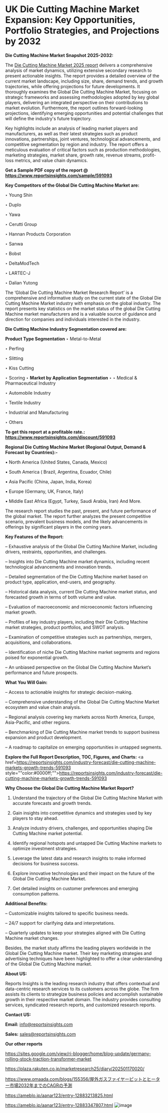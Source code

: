 # UK Die Cutting Machine Market Expansion: Key Opportunities, Portfolio Strategies, and Projections by 2032

<strong>Die Cutting Machine Market Snapshot 2025-2032:</strong>

The <a href=https://www.reportsinsights.com/sample/591093>Die Cutting Machine Market 2025 report</a> delivers a comprehensive analysis of market dynamics, utilizing extensive secondary research to present actionable insights. The report provides a detailed overview of the current market landscape, including size, share, demand trends, and growth trajectories, while offering projections for future developments. It thoroughly examines the Global Die Cutting Machine Market, focusing on strategic frameworks and assessing methodologies adopted by key global players, delivering an integrated perspective on their contributions to market evolution. Furthermore, the report outlines forward-looking projections, identifying emerging opportunities and potential challenges that will define the industry's future trajectory.

Key highlights include an analysis of leading market players and manufacturers, as well as their latest strategies such as product innovations, partnerships, joint ventures, technological advancements, and competitive segmentation by region and industry. The report offers a meticulous evaluation of critical factors such as production methodologies, marketing strategies, market share, growth rate, revenue streams, profit-loss metrics, and value chain dynamics.

<strong>Get a Sample PDF copy of the report @ <a href=https://www.reportsinsights.com/sample/591093 style=color:#0000ff;>https://www.reportsinsights.com/sample/591093</a></strong>

<strong>Key Competitors of the Global Die Cutting Machine Market are:</strong>

‣ Young Shin

‣ Duplo

‣ Yawa

‣ Cerutti Group

‣ Hannan Products Corporation

‣ Sanwa

‣ Bobst

‣ DeltaModTech

‣ LARTEC-J

‣ Dalian Yutong

The ‘Global Die Cutting Machine Market Research Report’ is a comprehensive and informative study on the current state of the Global Die Cutting Machine Market industry with emphasis on the global industry. The report presents key statistics on the market status of the global Die Cutting Machine market manufacturers and is a valuable source of guidance and direction for companies and individuals interested in the industry.

<strong>Die Cutting Machine Industry Segmentation covered are:</strong>

<strong>Product Type Segmentation</strong>
‣
Metal-to-Metal

‣ Perfing

‣ Slitting

‣ Kiss Cutting

‣ Scoring
‣ 
<strong>Market by Application Segmentation</strong>
‣
‣  Medical & Pharmaceutical Industry

‣ Automobile Industry

‣ Textile Industry

‣ Industrial and Manufacturing

‣ Others

<strong>To get this report at a profitable rate.: <a href=https://www.reportsinsights.com/discount/591093 style=color:#0000ff;>https://www.reportsinsights.com/discount/591093</a></strong>

<strong>Regional Die Cutting Machine Market (Regional Output, Demand &amp; Forecast by Countries):-</strong>

• North America (United States, Canada, Mexico)

• South America ( Brazil, Argentina, Ecuador, Chile)

• Asia Pacific (China, Japan, India, Korea)

• Europe (Germany, UK, France, Italy)

• Middle East Africa (Egypt, Turkey, Saudi Arabia, Iran) And More.

The research report studies the past, present, and future performance of the global market. The report further analyzes the present competitive scenario, prevalent business models, and the likely advancements in offerings by significant players in the coming years.

<strong>Key Features of the Report:</strong>

– Exhaustive analysis of the Global Die Cutting Machine Market, including drivers, restraints, opportunities, and challenges.

– Insights into Die Cutting Machine market dynamics, including recent technological advancements and innovation trends.

– Detailed segmentation of the Die Cutting Machine market based on product type, application, end-users, and geography.

– Historical data analysis, current Die Cutting Machine market status, and forecasted growth in terms of both volume and value.

– Evaluation of macroeconomic and microeconomic factors influencing market growth.

– Profiles of key industry players, including their Die Cutting Machine market strategies, product portfolios, and SWOT analysis.

– Examination of competitive strategies such as partnerships, mergers, acquisitions, and collaborations.

– Identification of niche Die Cutting Machine market segments and regions poised for exponential growth.

– An unbiased perspective on the Global Die Cutting Machine Market’s performance and future prospects.

<strong>What You Will Gain:</strong>

– Access to actionable insights for strategic decision-making.

– Comprehensive understanding of the Global Die Cutting Machine Market ecosystem and value chain analysis.

– Regional analysis covering key markets across North America, Europe, Asia-Pacific, and other regions.

– Benchmarking of Die Cutting Machine market trends to support business expansion and product development.

– A roadmap to capitalize on emerging opportunities in untapped segments.

<strong>Explore the Full Report Description, TOC, Figures, and Charts:</strong>
<a href=https://reportsinsights.com/industry-forecast/die-cutting-machine-markets-growth-trends-591093 style=""color:#0000ff;"">https://reportsinsights.com/industry-forecast/die-cutting-machine-markets-growth-trends-591093</a>

<strong>Why Choose the Global Die Cutting Machine Market Report?</strong>

1. Understand the trajectory of the Global Die Cutting Machine Market with accurate forecasts and growth trends.

2. Gain insights into competitive dynamics and strategies used by key players to stay ahead.

3. Analyze industry drivers, challenges, and opportunities shaping Die Cutting Machine market potential.

4. Identify regional hotspots and untapped Die Cutting Machine markets to optimize investment strategies.

5. Leverage the latest data and research insights to make informed decisions for business success.

6. Explore innovative technologies and their impact on the future of the Global Die Cutting Machine Market.

7. Get detailed insights on customer preferences and emerging consumption patterns.

<strong>Additional Benefits:</strong>

– Customizable insights tailored to specific business needs.

– 24/7 support for clarifying data and interpretations.

– Quarterly updates to keep your strategies aligned with Die Cutting Machine market changes.

Besides, the market study affirms the leading players worldwide in the Global Die Cutting Machine market. Their key marketing strategies and advertising techniques have been highlighted to offer a clear understanding of the Global Die Cutting Machine market.

<strong><strong>About US</strong>:</strong>

Reports Insights is the leading research industry that offers contextual and data-centric research services to its customers across the globe. The firm assists its clients to strategize business policies and accomplish sustainable growth in their respective market domain. The industry provides consulting services, syndicated research reports, and customized research reports.

<strong>Contact US:</strong>

<p class=><b>Email:</b> <a href=mailto:info@reportsinsights.com>info@reportsinsights.com</a></p>
<p class=><b>Sales:</b> <a href=mailto:sales@reportsinsights.com>sales@reportsinsights.com</a></p>

<strong>Our other reports</strong>

<a href=https://sites.google.com/view/ri-blogger/home/blog-update/germany-rolling-stock-traction-transformer-market>https://sites.google.com/view/ri-blogger/home/blog-update/germany-rolling-stock-traction-transformer-market</a>

<a href=https://plaza.rakuten.co.jp/marketresearch25/diary/202501170020/>https://plaza.rakuten.co.jp/marketresearch25/diary/202501170020/</a>

<a href=https://www.omaada.com/blogs/155356/屋外ガスファイヤーピットとヒーター市場2032年までのCAGRの予測>https://www.omaada.com/blogs/155356/屋外ガスファイヤーピットとヒーター市場2032年までのCAGRの予測</a>

<a href=https://ameblo.jp/aanar123/entry-12883213825.html>https://ameblo.jp/aanar123/entry-12883213825.html</a>

<a href=https://ameblo.jp/aanar123/entry-12883347807.html>https://ameblo.jp/aanar123/entry-12883347807.html</a>
![image](https://github.com/user-attachments/assets/4724d6ea-1e38-4786-a121-ce20bfe26fc4)
